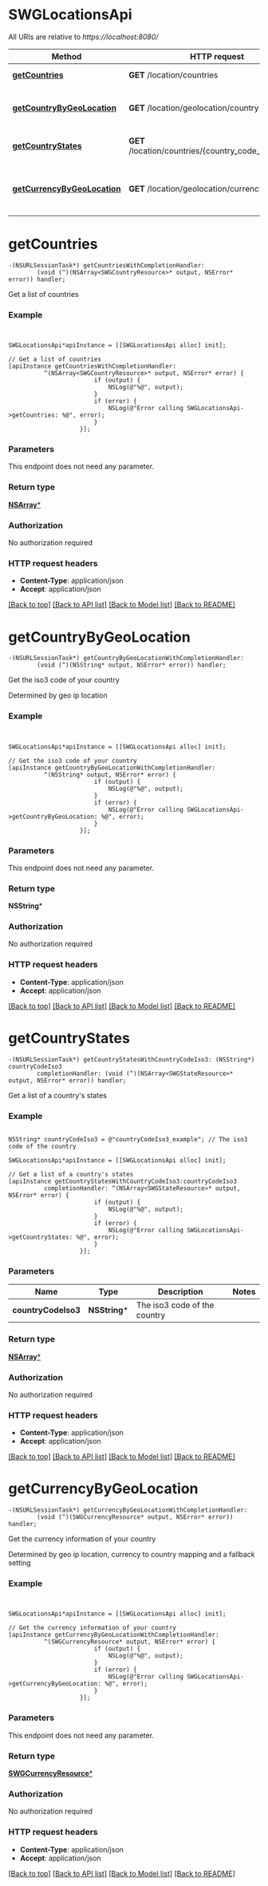 # SWGLocationsApi

All URIs are relative to *https://localhost:8080/*

Method | HTTP request | Description
------------- | ------------- | -------------
[**getCountries**](SWGLocationsApi.md#getcountries) | **GET** /location/countries | Get a list of countries
[**getCountryByGeoLocation**](SWGLocationsApi.md#getcountrybygeolocation) | **GET** /location/geolocation/country | Get the iso3 code of your country
[**getCountryStates**](SWGLocationsApi.md#getcountrystates) | **GET** /location/countries/{country_code_iso3}/states | Get a list of a country&#39;s states
[**getCurrencyByGeoLocation**](SWGLocationsApi.md#getcurrencybygeolocation) | **GET** /location/geolocation/currency | Get the currency information of your country


# **getCountries**
```objc
-(NSURLSessionTask*) getCountriesWithCompletionHandler: 
        (void (^)(NSArray<SWGCountryResource>* output, NSError* error)) handler;
```

Get a list of countries

### Example 
```objc


SWGLocationsApi*apiInstance = [[SWGLocationsApi alloc] init];

// Get a list of countries
[apiInstance getCountriesWithCompletionHandler: 
          ^(NSArray<SWGCountryResource>* output, NSError* error) {
                        if (output) {
                            NSLog(@"%@", output);
                        }
                        if (error) {
                            NSLog(@"Error calling SWGLocationsApi->getCountries: %@", error);
                        }
                    }];
```

### Parameters
This endpoint does not need any parameter.

### Return type

[**NSArray<SWGCountryResource>***](SWGCountryResource.md)

### Authorization

No authorization required

### HTTP request headers

 - **Content-Type**: application/json
 - **Accept**: application/json

[[Back to top]](#) [[Back to API list]](../README.md#documentation-for-api-endpoints) [[Back to Model list]](../README.md#documentation-for-models) [[Back to README]](../README.md)

# **getCountryByGeoLocation**
```objc
-(NSURLSessionTask*) getCountryByGeoLocationWithCompletionHandler: 
        (void (^)(NSString* output, NSError* error)) handler;
```

Get the iso3 code of your country

Determined by geo ip location

### Example 
```objc


SWGLocationsApi*apiInstance = [[SWGLocationsApi alloc] init];

// Get the iso3 code of your country
[apiInstance getCountryByGeoLocationWithCompletionHandler: 
          ^(NSString* output, NSError* error) {
                        if (output) {
                            NSLog(@"%@", output);
                        }
                        if (error) {
                            NSLog(@"Error calling SWGLocationsApi->getCountryByGeoLocation: %@", error);
                        }
                    }];
```

### Parameters
This endpoint does not need any parameter.

### Return type

**NSString***

### Authorization

No authorization required

### HTTP request headers

 - **Content-Type**: application/json
 - **Accept**: application/json

[[Back to top]](#) [[Back to API list]](../README.md#documentation-for-api-endpoints) [[Back to Model list]](../README.md#documentation-for-models) [[Back to README]](../README.md)

# **getCountryStates**
```objc
-(NSURLSessionTask*) getCountryStatesWithCountryCodeIso3: (NSString*) countryCodeIso3
        completionHandler: (void (^)(NSArray<SWGStateResource>* output, NSError* error)) handler;
```

Get a list of a country's states

### Example 
```objc

NSString* countryCodeIso3 = @"countryCodeIso3_example"; // The iso3 code of the country

SWGLocationsApi*apiInstance = [[SWGLocationsApi alloc] init];

// Get a list of a country's states
[apiInstance getCountryStatesWithCountryCodeIso3:countryCodeIso3
          completionHandler: ^(NSArray<SWGStateResource>* output, NSError* error) {
                        if (output) {
                            NSLog(@"%@", output);
                        }
                        if (error) {
                            NSLog(@"Error calling SWGLocationsApi->getCountryStates: %@", error);
                        }
                    }];
```

### Parameters

Name | Type | Description  | Notes
------------- | ------------- | ------------- | -------------
 **countryCodeIso3** | **NSString***| The iso3 code of the country | 

### Return type

[**NSArray<SWGStateResource>***](SWGStateResource.md)

### Authorization

No authorization required

### HTTP request headers

 - **Content-Type**: application/json
 - **Accept**: application/json

[[Back to top]](#) [[Back to API list]](../README.md#documentation-for-api-endpoints) [[Back to Model list]](../README.md#documentation-for-models) [[Back to README]](../README.md)

# **getCurrencyByGeoLocation**
```objc
-(NSURLSessionTask*) getCurrencyByGeoLocationWithCompletionHandler: 
        (void (^)(SWGCurrencyResource* output, NSError* error)) handler;
```

Get the currency information of your country

Determined by geo ip location, currency to country mapping and a fallback setting

### Example 
```objc


SWGLocationsApi*apiInstance = [[SWGLocationsApi alloc] init];

// Get the currency information of your country
[apiInstance getCurrencyByGeoLocationWithCompletionHandler: 
          ^(SWGCurrencyResource* output, NSError* error) {
                        if (output) {
                            NSLog(@"%@", output);
                        }
                        if (error) {
                            NSLog(@"Error calling SWGLocationsApi->getCurrencyByGeoLocation: %@", error);
                        }
                    }];
```

### Parameters
This endpoint does not need any parameter.

### Return type

[**SWGCurrencyResource***](SWGCurrencyResource.md)

### Authorization

No authorization required

### HTTP request headers

 - **Content-Type**: application/json
 - **Accept**: application/json

[[Back to top]](#) [[Back to API list]](../README.md#documentation-for-api-endpoints) [[Back to Model list]](../README.md#documentation-for-models) [[Back to README]](../README.md)


